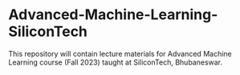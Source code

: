 # Advanced-Machine-Learning-SiliconTech
This repository will contain lecture materials for Advanced Machine Learning course (Fall 2023) taught at SiliconTech, Bhubaneswar.
